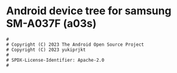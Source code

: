 # Android device tree for samsung SM-A037F (a03s)

```
#
# Copyright (C) 2023 The Android Open Source Project
# Copyright (C) 2023 yukiprjkt
#
# SPDX-License-Identifier: Apache-2.0
#
```
